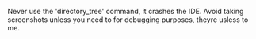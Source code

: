 Never use the 'directory_tree' command, it crashes the IDE.
Avoid taking screenshots unless you need to for debugging purposes, theyre usless to me.<!------------------------------------------------------------------------------------
   Add Rules to this file or a short description and have Kiro refine them for you:   
-------------------------------------------------------------------------------------> 